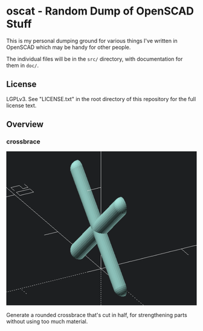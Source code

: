 oscat - Random Dump of OpenSCAD Stuff
=====================================

This is my personal dumping ground for various things I've written in OpenSCAD which may be handy
for other people.

The individual files will be in the `src/` directory, with documentation for them in `doc/`.


License
-------

LGPLv3. See "LICENSE.txt" in the root directory of this repository for the full license text.


Overview
--------

### crossbrace

![crossbrace example](doc/crossbrace.png)

Generate a rounded crossbrace that's cut in half, for strengthening parts without using too much
material.
